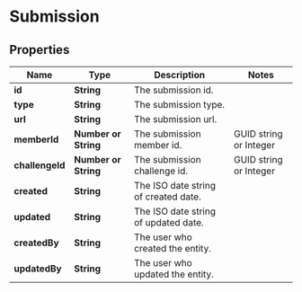 # Submission

## Properties
Name | Type | Description | Notes
------------ | ------------- | ------------- | -------------
**id** | **String** | The submission id. |
**type** | **String** | The submission type. |
**url** | **String** | The submission url. |
**memberId** | **Number or String** | The submission member id. | GUID string or Integer
**challengeId** | **Number or String** | The submission challenge id. | GUID string or Integer
**created** | **String** | The ISO date string of created date. |
**updated** | **String** | The ISO date string of updated date. |
**createdBy** | **String** | The user who created the entity. |
**updatedBy** | **String** | The user who updated the entity. |